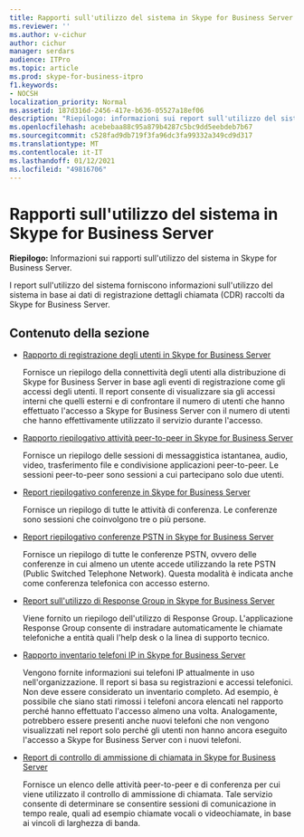 ```yaml
---
title: Rapporti sull'utilizzo del sistema in Skype for Business Server
ms.reviewer: ''
ms.author: v-cichur
author: cichur
manager: serdars
audience: ITPro
ms.topic: article
ms.prod: skype-for-business-itpro
f1.keywords:
- NOCSH
localization_priority: Normal
ms.assetid: 187d316d-2456-417e-b636-05527a18ef06
description: "Riepilogo: informazioni sui report sull'utilizzo del sistema in Skype for Business Server."
ms.openlocfilehash: acebebaa88c95a879b4287c5bc9dd5eebdeb7b67
ms.sourcegitcommit: c528fad9db719f3fa96dc3fa99332a349cd9d317
ms.translationtype: MT
ms.contentlocale: it-IT
ms.lasthandoff: 01/12/2021
ms.locfileid: "49816706"
---
```

# <a name="system-usage-reports-in-skype-for-business-server"></a>Rapporti sull'utilizzo del sistema in Skype for Business Server
 
**Riepilogo:** Informazioni sui rapporti sull'utilizzo del sistema in Skype for Business Server.
  
I report sull'utilizzo del sistema forniscono informazioni sull'utilizzo del sistema in base ai dati di registrazione dettagli chiamata (CDR) raccolti da Skype for Business Server.
  
## <a name="in-this-section"></a>Contenuto della sezione

- [Rapporto di registrazione degli utenti in Skype for Business Server](user-registration-report.md)
    
    Fornisce un riepilogo della connettività degli utenti alla distribuzione di Skype for Business Server in base agli eventi di registrazione come gli accessi degli utenti. Il report consente di visualizzare sia gli accessi interni che quelli esterni e di confrontare il numero di utenti che hanno effettuato l'accesso a Skype for Business Server con il numero di utenti che hanno effettivamente utilizzato il servizio durante l'accesso.
    
- [Rapporto riepilogativo attività peer-to-peer in Skype for Business Server](peer-to-peer-activity-summary-report.md)
    
    Fornisce un riepilogo delle sessioni di messaggistica istantanea, audio, video, trasferimento file e condivisione applicazioni peer-to-peer. Le sessioni peer-to-peer sono sessioni a cui partecipano solo due utenti.
    
- [Report riepilogativo conferenze in Skype for Business Server](conference-summary-report.md)
    
    Fornisce un riepilogo di tutte le attività di conferenza. Le conferenze sono sessioni che coinvolgono tre o più persone.
    
- [Report riepilogativo conferenze PSTN in Skype for Business Server](pstn-conference-summary-report.md)
    
    Fornisce un riepilogo di tutte le conferenze PSTN, ovvero delle conferenze in cui almeno un utente accede utilizzando la rete PSTN (Public Switched Telephone Network). Questa modalità è indicata anche come conferenza telefonica con accesso esterno.
    
- [Report sull'utilizzo di Response Group in Skype for Business Server](response-group-usage-report.md)
    
    Viene fornito un riepilogo dell'utilizzo di Response Group. L'applicazione Response Group consente di instradare automaticamente le chiamate telefoniche a entità quali l'help desk o la linea di supporto tecnico.
    
- [Rapporto inventario telefoni IP in Skype for Business Server](ip-phone-inventory-report.md)
    
    Vengono fornite informazioni sui telefoni IP attualmente in uso nell'organizzazione. Il report si basa su registrazioni e accessi telefonici. Non deve essere considerato un inventario completo. Ad esempio, è possibile che siano stati rimossi i telefoni ancora elencati nel rapporto perché hanno effettuato l'accesso almeno una volta. Analogamente, potrebbero essere presenti anche nuovi telefoni che non vengono visualizzati nel report solo perché gli utenti non hanno ancora eseguito l'accesso a Skype for Business Server con i nuovi telefoni.
    
- [Report di controllo di ammissione di chiamata in Skype for Business Server](call-admission-control-report.md)
    
    Fornisce un elenco delle attività peer-to-peer e di conferenza per cui viene utilizzato il controllo di ammissione di chiamata. Tale servizio consente di determinare se consentire sessioni di comunicazione in tempo reale, quali ad esempio chiamate vocali o videochiamate, in base ai vincoli di larghezza di banda.
    

